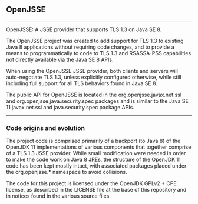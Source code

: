 OpenJSSE
----------------------------------------------

----------------------------------------------------------------------------
OpenJSSE: A JSSE provider that supports TLS 1.3 on Java SE 8.

The OpenJSSE project was created to add support for TLS 1.3 to
existing Java 8 applications without requiring code changes, and to
provide a means to programmatically to code to TLS 1.3 and RSASSA-PSS
capabilities not directly available via the Java SE 8 APIs. 

When using the OpenJSSE JSSE provider, both clients and servers will
auto-negotiate TLS 1.3, unless explicitly configured otherwise, while
still including full support for all TLS behaviors found in Java SE 8.

The public API for OpenJSSE is located in the org.openjsse.javax.net.ssl
and org.openjsse.java.security.spec packages and is similar to the
Java SE 11 javax.net.ssl and java.security.spec package APIs. 

----
### Code origins and evolution

The project code is comprised primarily of a backport (to Java 8)
of the OpenJDK 11 implementations of various components that
together comprise of a TLS 1.3 JSSE provider. While small modification
were needed in order to make the code work on Java 8 JREs, the
structure of the OpenJDK 11 code has been kept mostly intact, with
associated packages placed under the org.openjsse.* namespace to
avoid collisions.

The code for this project is licensed under the OpenJDK GPLv2 + CPE
license, as described in the LICENSE file at the base of this repository
and in notices found in the various source files.
